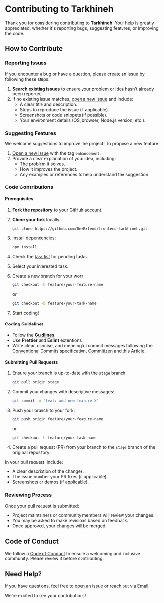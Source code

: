 # Contributing to Tarkhineh

Thank you for considering contributing to **Tarkhineh**! Your help is greatly appreciated, whether it's reporting bugs, suggesting features, or improving the code.

## How to Contribute

### Reporting Issues

If you encounter a bug or have a question, please create an issue by following these steps:

1. **Search existing issues** to ensure your problem or idea hasn’t already been reported.
2. If no existing issue matches, [open a new issue](https://github.com/DevExtend/frontend-tarkhineh/issues) and include:
   - A clear title and description.
   - Steps to reproduce the issue (if applicable).
   - Screenshots or code snippets (if possible).
   - Your environment details (OS, browser, Node.js version, etc.).

### Suggesting Features

We welcome suggestions to improve the project! To propose a new feature:

1. [Open a new issue](https://github.com/DevExtend/frontend-tarkhineh/issues) with the tag `enhancement`.
2. Provide a clear explanation of your idea, including:
   - The problem it solves.
   - How it improves the project.
   - Any examples or references to help understand the suggestion.

### Code Contributions

#### Prerequisites

1. **Fork the repository** to your GitHub account.
2. **Clone your fork** locally:
   ```bash
   git clone https://github.com/DevExtend/frontend-tarkhineh.git
   ```
3. Install dependencies:
   ```bash
   npm install
   ```
4. Check the [task list](https://github.com/orgs/DevExtend/projects/3) for pending tasks.
5. Select your interested task.
6. Create a new branch for your work:

   ```bash
   git checkout -b feature/your-feature-name
   ```

   or

   ```bash
   git checkout -b feature/your-task-name
   ```

7. Start coding!

#### Coding Guidelines

- Follow the **[Guidlines](https://github.com/DevExtend/frontend-tarkhineh/GUIDELINE.md)**.
- Use **Prettier** and **Eslint** extentions:
- Write clear, concise, and meaningful commit messages following the [Conventional Commits](https://www.conventionalcommits.org/en/v1.0.0/) specification, [Commitizen](https://commitizen.dev/) and this [Article](https://dev.to/basementdevs/be-a-better-developer-with-these-git-good-practices-2dim).

#### Submitting Pull Requests

1. Ensure your branch is up-to-date with the `stage` branch:
   ```bash
   git pull origin stage
   ```
2. Commit your changes with descriptive messages:
   ```bash
   git commit -m "feat: add new feature X"
   ```
3. Push your branch to your fork:

   ```bash
   git push origin feature/your-feature-name
   ```

   or

   ```bash
   git checkout -b feature/your-task-name
   ```

4. Create a pull request (PR) from your branch to the `stage` branch of the original repository.

In your pull request, include:

- A clear description of the changes.
- The issue number your PR fixes (if applicable).
- Screenshots or demos (if applicable).

### Reviewing Process

Once your pull request is submitted:

- Project maintainers or community members will review your changes.
- You may be asked to make revisions based on feedback.
- Once approved, your changes will be merged.

## Code of Conduct

We follow a [Code of Conduct](https://github.com/DevExtend/DevExtend/blob/main/CODE_OF_CONDUCT.md) to ensure a welcoming and inclusive community. Please review it before contributing.

## Need Help?

If you have questions, feel free to [open an issue](https://github.com/DevExtend/frontend-tarkhineh/issues) or reach out via [Email](mailto:devextend.af@gmail.com).

We’re excited to see your contributions!
